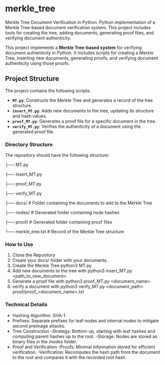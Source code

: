 # merkle_tree
Merkle Tree Document Verification in Python. Python implementation of a Merkle Tree-based document verification system. This project includes tools for creating the tree, adding documents, generating proof files, and verifying document authenticity.

This project implements a **Merkle Tree-based system** for verifying document authenticity in Python. It includes scripts for creating a Merkle Tree, inserting new documents, generating proofs, and verifying document authenticity using those proofs.

## Project Structure

The project contains the following scripts:
- **`MT.py`**: Constructs the Merkle Tree and generates a record of the tree structure.
- **`insert_MT.py`**: Adds new documents to the tree, updating its structure and hash values.
- **`proof_MT.py`**: Generates a proof file for a specific document in the tree.
- **`verify_MT.py`**: Verifies the authenticity of a document using the generated proof file.

### Directory Structure
The repository should have the following structure:

├── MT.py 

├── insert_MT.py 

├── proof_MT.py 

├── verify_MT.py 

├── docs/ # Folder containing the documents to add to the Merkle Tree 

├── nodes/ # Generated folder containing node hashes 

├── proof/ # Generated folder containing proof files 

└── merkle_tree.txt # Record of the Merkle Tree structure


### How to Use

1. Clone the Repository
2. Create your docs/ folder with your documents.
3. Create the Merkle Tree python3 MT.py
4. Add new documents to the tree with python3 insert_MT.py <path_to_new_document>
5. Generate a proof file with python3 proof_MT.py <document_name>
6. verify a document with python3 verify_MT.py <document_path> proof/proof_<document_name>.txt


### Technical Details
- Hashing Algorithm: SHA-1
- Prefixes: Separate prefixes for leaf nodes and internal nodes to mitigate second preimage attacks.
- Tree Construction 
    -Strategy: Bottom-up, starting with leaf hashes and computing parent hashes up to the root.
    -Storage: Nodes are stored as binary files in the /nodes folder.
- Proof and Verification
    -Proofs: Minimal information stored for efficient verification.
    -Verification: Recomputes the hash path from the document to the root and compares it with the recorded root hash.


